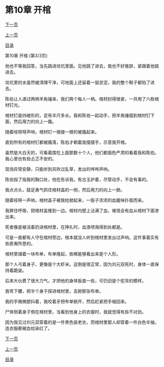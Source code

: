 <h1>第10章   开棺</h1>
            <div><p><a href="./30_%E7%AC%AC11%E7%AB%A0_%E5%A4%B4%E5%8F%91.md">下一页</a></p><p><a href="./28_%E7%AC%AC10%E7%AB%A0_%E5%BC%80%E6%A3%BA.md">上一页</a></p><p><a href="../">目录</a></p></div>
            <div><p>第10章   开棺 (第3/3页)</p><p>他也不等我回答，当先跳进坟坑里面。见他跳了进去，我也不好推辞，紧跟着他跳进去。</p><p>坟坑里的水虽然被清理干净，可地面上还留着一层淤泥，我的整个鞋子都陷了进去。</p><p>陈伯让人递过两柄羊角锤来，我们两个每人一柄。棺材封得很紧，一共用了六枚棺材钉光。</p><p>棺材钉是四棱形的，足有半尺多长。我和陈伯一起动手，把羊角锤插到棺材钉下面，然后用力的向上一撬。</p><p>随着吱呀呀声响，棺材钉一根接一根的被撬起来。</p><p>直到所有的棺材钉都被撬落，陈伯才朝着我摆摆手，示意我开棺。</p><p>虽然是大白天的，可看着围在上面那数十个人，他们都面色严肃的看着我和陈伯。我心里也有些忐忑不安的。</p><p>现场异常安静，只能听到风吹过乱草，发出的哗哗声响。</p><p>陈伯指了指我的胸口处，他在告诉我，有古玉护着，尽管动手，不会有事的。</p><p>我点点头，鼓足勇气抓住棺材盖的一侧，然后用力的向上一掀。</p><p>随着吱呀一声响，棺材盖子被我给掀起来，一股子浓浓的血腥味扑面而来。</p><p>我屏住呼吸，把棺材盖推到一边。棺材内壁上沾满了血，难怪会有血从棺材下面渗出来。</p><p>死者像是被活着扔进棺材里，在挣扎时，血液喷溅得到处都是。</p><p>可是一直都有人守在棺材旁边，根本就没人听到棺材里发出过声响。这件事着实有些匪夷所思的。</p><p>棺材里铺着一块布单，布单隆起，依稀能够看出来是个人形。</p><p>那个人弓着身子，更像是个大虾米。这倒是很正常，因为刘元双死时，身体一直保持着跪姿。</p><p>后来大伙费了很大力气，才把他的身体扳直一些，可仍旧是个驼背的模样。</p><p>我弯下腰，把半个身子探进棺材里，去掀那张布单。</p><p>我的手微微颤抖着，我咬着牙把布单掀开，然后赶紧把手缩回来。</p><p>尸体侧着身子倒在棺材里，当看到他身上的衣服时，我就觉得有些不对劲。</p><p>因为我见过刘元双穿着的是一件黑色装老衣，而棺材里那人却穿着一件白色半袖，连衣服都被血给染红了。</p></div>
            <div><p><a href="./30_%E7%AC%AC11%E7%AB%A0_%E5%A4%B4%E5%8F%91.md">下一页</a></p><p><a href="./28_%E7%AC%AC10%E7%AB%A0_%E5%BC%80%E6%A3%BA.md">上一页</a></p><p><a href="../">目录</a></p></div>